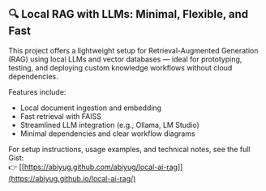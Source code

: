 ## 🔍 Local RAG with LLMs: Minimal, Flexible, and Fast

This project offers a lightweight setup for Retrieval-Augmented Generation (RAG) using local LLMs and vector databases — ideal for prototyping, testing, and deploying custom knowledge workflows without cloud dependencies.

Features include:
- Local document ingestion and embedding
- Fast retrieval with FAISS
- Streamlined LLM integration (e.g., Ollama, LM Studio)
- Minimal dependencies and clear workflow diagrams

For setup instructions, usage examples, and technical notes, see the full Gist:  
👉 [[https://abiyug.github.com/abiyug/local-ai-rag]](https://abiyug.github.io/local-ai-rag/)

